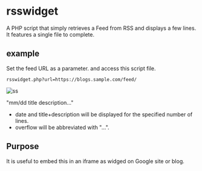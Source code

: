# rsswidget
A PHP script that simply retrieves a Feed from RSS and displays a few lines. It features a single file to complete.


## example
Set the feed URL as a parameter.
and access this script file.

`rsswidget.php?url=https://blogs.sample.com/feed/`

![ss](https://user-images.githubusercontent.com/35519174/126019140-3a0ea598-2834-471e-942a-e3c1d9b09a1f.png)

"mm/dd title description..."
- date and title+description will be displayed for the specified number of lines.
- overflow will be abbreviated with "...".

## Purpose

It is useful to embed this in an iframe as widged on Google site or blog.
